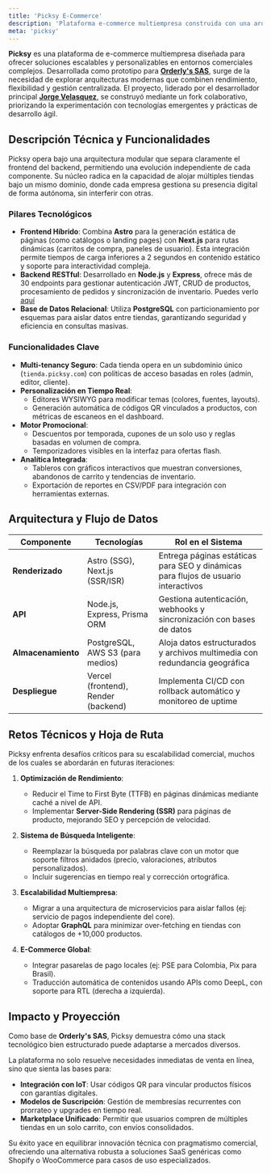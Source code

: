 ```yaml
---
title: 'Picksy E-Commerce'
description: 'Plataforma e-commerce multiempresa construida con una arquitectura modular que permite gestionar tiendas independientes. Integra sistema de personalización avanzada, análisis en tiempo real, y herramientas para optimización.'
meta: 'picksy'
---
```


**Picksy** es una plataforma de e-commerce multiempresa diseñada para ofrecer soluciones escalables y personalizables en entornos comerciales complejos. Desarrollada como prototipo para **[Orderly's SAS](/projects/landing-orderlys)**, surge de la necesidad de explorar arquitecturas modernas que combinen rendimiento, flexibilidad y gestión centralizada. El proyecto, liderado por el desarrollador principal **[Jorge Velasquez](https://github.com/jevg2003)**, se construyó mediante un fork colaborativo, priorizando la experimentación con tecnologías emergentes y prácticas de desarrollo ágil.

## Descripción Técnica y Funcionalidades

Picksy opera bajo una arquitectura modular que separa claramente el frontend del backend, permitiendo una evolución independiente de cada componente. Su núcleo radica en la capacidad de alojar múltiples tiendas bajo un mismo dominio, donde cada empresa gestiona su presencia digital de forma autónoma, sin interferir con otras.

### Pilares Tecnológicos

- **Frontend Híbrido**: Combina **Astro** para la generación estática de páginas (como catálogos o landing pages) con **Next.js** para rutas dinámicas (carritos de compra, paneles de usuario). Esta integración permite tiempos de carga inferiores a 2 segundos en contenido estático y soporte para interactividad compleja.
- **Backend RESTful**: Desarrollado en **Node.js** y **Express**, ofrece más de 30 endpoints para gestionar autenticación JWT, CRUD de productos, procesamiento de pedidos y sincronización de inventario. Puedes verlo [aquí](/projects/picksy-api/)
- **Base de Datos Relacional**: Utiliza **PostgreSQL** con particionamiento por esquemas para aislar datos entre tiendas, garantizando seguridad y eficiencia en consultas masivas.

### Funcionalidades Clave

- **Multi-tenancy Seguro**: Cada tienda opera en un subdominio único (`tienda.picksy.com`) con políticas de acceso basadas en roles (admin, editor, cliente).
- **Personalización en Tiempo Real**:
  - Editores WYSIWYG para modificar temas (colores, fuentes, layouts).
  - Generación automática de códigos QR vinculados a productos, con métricas de escaneos en el dashboard.
- **Motor Promocional**:
  - Descuentos por temporada, cupones de un solo uso y reglas basadas en volumen de compra.
  - Temporizadores visibles en la interfaz para ofertas flash.
- **Analítica Integrada**:
  - Tableros con gráficos interactivos que muestran conversiones, abandonos de carrito y tendencias de inventario.
  - Exportación de reportes en CSV/PDF para integración con herramientas externas.

## Arquitectura y Flujo de Datos

| Componente         | Tecnologías                         | Rol en el Sistema                                                                  |
| ------------------ | ----------------------------------- | ---------------------------------------------------------------------------------- |
| **Renderizado**    | Astro (SSG), Next.js (SSR/ISR)      | Entrega páginas estáticas para SEO y dinámicas para flujos de usuario interactivos |
| **API**            | Node.js, Express, Prisma ORM        | Gestiona autenticación, webhooks y sincronización con bases de datos               |
| **Almacenamiento** | PostgreSQL, AWS S3 (para medios)    | Aloja datos estructurados y archivos multimedia con redundancia geográfica         |
| **Despliegue**     | Vercel (frontend), Render (backend) | Implementa CI/CD con rollback automático y monitoreo de uptime                     |

## Retos Técnicos y Hoja de Ruta

Picksy enfrenta desafíos críticos para su escalabilidad comercial, muchos de los cuales se abordarán en futuras iteraciones:

1. **Optimización de Rendimiento**:

   - Reducir el Time to First Byte (TTFB) en páginas dinámicas mediante caché a nivel de API.
   - Implementar **Server-Side Rendering (SSR)** para páginas de producto, mejorando SEO y percepción de velocidad.

2. **Sistema de Búsqueda Inteligente**:

   - Reemplazar la búsqueda por palabras clave con un motor que soporte filtros anidados (precio, valoraciones, atributos personalizados).
   - Incluir sugerencias en tiempo real y corrección ortográfica.

3. **Escalabilidad Multiempresa**:

   - Migrar a una arquitectura de microservicios para aislar fallos (ej: servicio de pagos independiente del core).
   - Adoptar **GraphQL** para minimizar over-fetching en tiendas con catálogos de +10,000 productos.

4. **E-Commerce Global**:
   - Integrar pasarelas de pago locales (ej: PSE para Colombia, Pix para Brasil).
   - Traducción automática de contenidos usando APIs como DeepL, con soporte para RTL (derecha a izquierda).

## Impacto y Proyección

Como base de **Orderly's SAS**, Picksy demuestra cómo una stack tecnológico bien estructurado puede adaptarse a mercados diversos.

La plataforma no solo resuelve necesidades inmediatas de venta en línea, sino que sienta las bases para:

- **Integración con IoT**: Usar códigos QR para vincular productos físicos con garantías digitales.
- **Modelos de Suscripción**: Gestión de membresías recurrentes con prorrateo y upgrades en tiempo real.
- **Marketplace Unificado**: Permitir que usuarios compren de múltiples tiendas en un solo carrito, con envíos consolidados.

Su éxito yace en equilibrar innovación técnica con pragmatismo comercial, ofreciendo una alternativa robusta a soluciones SaaS genéricas como Shopify o WooCommerce para casos de uso especializados.
